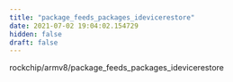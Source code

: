 ```yaml
---
title: "package_feeds_packages_idevicerestore"
date: 2021-07-02 19:04:02.154729
hidden: false
draft: false
---
```


rockchip/armv8/package_feeds_packages_idevicerestore


